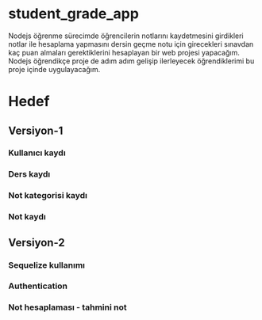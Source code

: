 # student_grade_app

Nodejs öğrenme sürecimde öğrencilerin notlarını kaydetmesini girdikleri notlar ile hesaplama yapmasını dersin geçme notu için girecekleri sınavdan kaç puan almaları gerektiklerini hesaplayan bir web projesi yapacağım.
Nodejs öğrendikçe proje de adım adım gelişip ilerleyecek öğrendiklerimi bu proje içinde uygulayacağım.

# Hedef
## Versiyon-1 

### Kullanıcı kaydı
### Ders kaydı
### Not kategorisi kaydı
### Not kaydı

## Versiyon-2
### Sequelize kullanımı
### Authentication 
### Not hesaplaması - tahmini not
